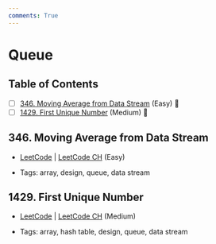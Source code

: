 ```yaml
---
comments: True
---
```


# Queue

## Table of Contents

- [ ] [346. Moving Average from Data Stream](https://leetcode.cn/problems/moving-average-from-data-stream/) (Easy) 👑
- [ ] [1429. First Unique Number](https://leetcode.cn/problems/first-unique-number/) (Medium) 👑

## 346. Moving Average from Data Stream

-   [LeetCode](https://leetcode.com/problems/moving-average-from-data-stream/) | [LeetCode CH](https://leetcode.cn/problems/moving-average-from-data-stream/) (Easy)

-   Tags: array, design, queue, data stream
## 1429. First Unique Number

-   [LeetCode](https://leetcode.com/problems/first-unique-number/) | [LeetCode CH](https://leetcode.cn/problems/first-unique-number/) (Medium)

-   Tags: array, hash table, design, queue, data stream
